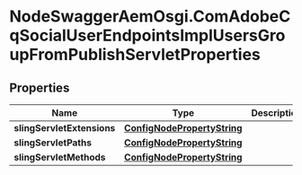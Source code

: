 # NodeSwaggerAemOsgi.ComAdobeCqSocialUserEndpointsImplUsersGroupFromPublishServletProperties

## Properties
Name | Type | Description | Notes
------------ | ------------- | ------------- | -------------
**slingServletExtensions** | [**ConfigNodePropertyString**](ConfigNodePropertyString.md) |  | [optional] 
**slingServletPaths** | [**ConfigNodePropertyString**](ConfigNodePropertyString.md) |  | [optional] 
**slingServletMethods** | [**ConfigNodePropertyString**](ConfigNodePropertyString.md) |  | [optional] 


